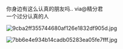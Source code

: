 你身边有这么认真的朋友吗..  via@精分君    
一个过分认真的人

![9cba2ff355744680af126e1832df905d.jpg](https://wxlzmt.github.io/cdn1/ext/qw/groups/30015/9cba2ff355744680af126e1832df905d.jpg)

![7bb6e4e934b14cadb05283ea05fe7fff.jpg](https://wxlzmt.github.io/cdn1/ext/qw/groups/30015/7bb6e4e934b14cadb05283ea05fe7fff.jpg)
